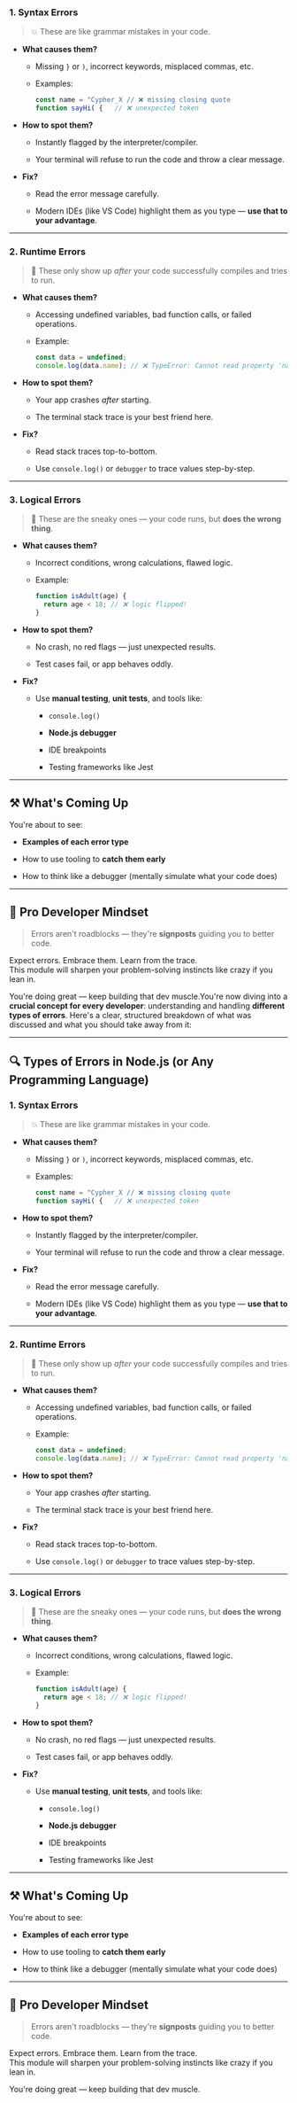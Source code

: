 

### 1. **Syntax Errors**

> 💥 These are like grammar mistakes in your code.

- **What causes them?**
    
    - Missing `}` or `)`, incorrect keywords, misplaced commas, etc.
        
    - Examples:
        
        ```js
        const name = "Cypher_X // ❌ missing closing quote
        function sayHi( {   // ❌ unexpected token
        ```
        
- **How to spot them?**
    
    - Instantly flagged by the interpreter/compiler.
        
    - Your terminal will refuse to run the code and throw a clear message.
        
- **Fix?**
    
    - Read the error message carefully.
        
    - Modern IDEs (like VS Code) highlight them as you type — **use that to your advantage**.
        

---

### 2. **Runtime Errors**

> 🚫 These only show up _after_ your code successfully compiles and tries to run.

- **What causes them?**
    
    - Accessing undefined variables, bad function calls, or failed operations.
        
    - Example:
        
        ```js
        const data = undefined;
        console.log(data.name); // ❌ TypeError: Cannot read property 'name' of undefined
        ```
        
- **How to spot them?**
    
    - Your app crashes _after_ starting.
        
    - The terminal stack trace is your best friend here.
        
- **Fix?**
    
    - Read stack traces top-to-bottom.
        
    - Use `console.log()` or `debugger` to trace values step-by-step.
        

---

### 3. **Logical Errors**

> 🧠 These are the sneaky ones — your code runs, but **does the wrong thing**.

- **What causes them?**
    
    - Incorrect conditions, wrong calculations, flawed logic.
        
    - Example:
        
        ```js
        function isAdult(age) {
          return age < 18; // ❌ logic flipped!
        }
        ```
        
- **How to spot them?**
    
    - No crash, no red flags — just unexpected results.
        
    - Test cases fail, or app behaves oddly.
        
- **Fix?**
    
    - Use **manual testing**, **unit tests**, and tools like:
        
        - `console.log()`
            
        - **Node.js debugger**
            
        - IDE breakpoints
            
        - Testing frameworks like Jest
            

---

## ⚒️ What's Coming Up

You're about to see:

- **Examples of each error type**
    
- How to use tooling to **catch them early**
    
- How to think like a debugger (mentally simulate what your code does)
    

---

## 🔑 Pro Developer Mindset

> Errors aren't roadblocks — they're **signposts** guiding you to better code.

Expect errors. Embrace them. Learn from the trace.  
This module will sharpen your problem-solving instincts like crazy if you lean in.

You're doing great — keep building that dev muscle.You're now diving into a **crucial concept for every developer**: understanding and handling **different types of errors**. Here's a clear, structured breakdown of what was discussed and what you should take away from it:

---

## 🔍 Types of Errors in Node.js (or Any Programming Language)

### 1. **Syntax Errors**

> 💥 These are like grammar mistakes in your code.

- **What causes them?**
    
    - Missing `}` or `)`, incorrect keywords, misplaced commas, etc.
        
    - Examples:
        
        ```js
        const name = "Cypher_X // ❌ missing closing quote
        function sayHi( {   // ❌ unexpected token
        ```
        
- **How to spot them?**
    
    - Instantly flagged by the interpreter/compiler.
        
    - Your terminal will refuse to run the code and throw a clear message.
        
- **Fix?**
    
    - Read the error message carefully.
        
    - Modern IDEs (like VS Code) highlight them as you type — **use that to your advantage**.
        

---

### 2. **Runtime Errors**

> 🚫 These only show up _after_ your code successfully compiles and tries to run.

- **What causes them?**
    
    - Accessing undefined variables, bad function calls, or failed operations.
        
    - Example:
        
        ```js
        const data = undefined;
        console.log(data.name); // ❌ TypeError: Cannot read property 'name' of undefined
        ```
        
- **How to spot them?**
    
    - Your app crashes _after_ starting.
        
    - The terminal stack trace is your best friend here.
        
- **Fix?**
    
    - Read stack traces top-to-bottom.
        
    - Use `console.log()` or `debugger` to trace values step-by-step.
        

---

### 3. **Logical Errors**

> 🧠 These are the sneaky ones — your code runs, but **does the wrong thing**.

- **What causes them?**
    
    - Incorrect conditions, wrong calculations, flawed logic.
        
    - Example:
        
        ```js
        function isAdult(age) {
          return age < 18; // ❌ logic flipped!
        }
        ```
        
- **How to spot them?**
    
    - No crash, no red flags — just unexpected results.
        
    - Test cases fail, or app behaves oddly.
        
- **Fix?**
    
    - Use **manual testing**, **unit tests**, and tools like:
        
        - `console.log()`
            
        - **Node.js debugger**
            
        - IDE breakpoints
            
        - Testing frameworks like Jest
            

---

## ⚒️ What's Coming Up

You're about to see:

- **Examples of each error type**
    
- How to use tooling to **catch them early**
    
- How to think like a debugger (mentally simulate what your code does)
    

---

## 🔑 Pro Developer Mindset

> Errors aren't roadblocks — they're **signposts** guiding you to better code.

Expect errors. Embrace them. Learn from the trace.  
This module will sharpen your problem-solving instincts like crazy if you lean in.

You're doing great — keep building that dev muscle.